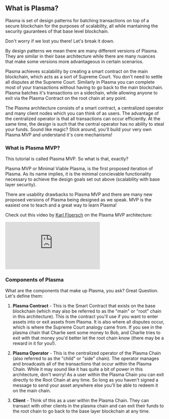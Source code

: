 ## What is Plasma?

Plasma is set of design patterns for batching transactions on top of a secure blockchain for the purposes of scalability, all while mantaining the security gaurantees of that base level blockchain. 

Don't worry if we lost you there! Let's break it down. 

By design patterns we mean there are many different versions of Plasma. They are similar in their base architecture while there are many nuances that make some versions more advantageous in certain scenarios. 

Plasma achieves scalability by creating a smart contract on the main blockchain, which acts as a sort of Supreme Court. You don't need to settle all disputes at the Supreme Court. Similarly in Plasma you can complete most of your transactions without having to go back to the main blockchain. Plasma batches it's transactions on a sidechain, while allowing anyone to exit via the Plasma Contract on the root chain at any point. 

The Plasma architecture consists of a smart contract, a centralized operator and many client nodes which you can think of as users. The advantage of the centralized operator is that all transactions can occur efficiently. At the same time, the design is such that the central operator has no ability to steal your funds. Sound like magic? Stick around, you'll build your very own Plasma MVP and understand it's core mechanisms! 
 
### What is Plasma MVP?

This tutorial is called Plasma MVP. So what is that, exactly?

Plasma MVP or Minimal Viable Plasma, is the first proposed iteration of Plasma. As its name implies, it is the minimal concievable functionality necessary to achieve the design goals set out above (scalability with base layer security). 

There are usability drawbacks to Plasma MVP and there are many new proposed versions of Plasma being designed as we speak. MVP is the easiest one to teach and a great way to learn Plasma! 

Check out this video by [Karl Floersch](https://twitter.com/karl_dot_tech) on the Plasma MVP architecture: 

<iframe src="https://www.youtube-nocookie.com/embed/jTc_2tyT_lY?autoplay=1&enablejsapi=1&modestbranding=1&rel=0&showinfo=0&color=white&iv_load_policy=3" frameborder="0" allowfullscreen></iframe>

### Components of Plasma

What are the components that make up Plasma, you ask? Great Question. Let's define them:

1. **Plasma Contract** - This is the Smart Contract that exists on the base blockchain (which may also be referred to as the "main" or "root" chain in this architecture). This is the contract you'll use if you want to enter assets into or exit assets from Plasma. It is also where all disputes occur, which is where the Supreme Court analogy came from. If you see in the plasma chain that Charlie sent some money to Bob, and Charlie tries to exit with that money you'd better let the root chain know (there may be a reward in it for you!). 

2. **Plasma Operator** - This is the centralized operator of the Plasma Chain (also referred to as the "child" or "side" chain). The operator manages and broadcasts all of the transactions that occur within the Plasma Chain. While it may sound like it has quite a bit of power in this architecture, don't worry! As a user within the Plasma Chain you can exit directly to the Root Chain at any time. So long as you haven't signed a message to send your asset anywhere else you'll be able to redeem it on the main chain.

3. **Client** - Think of this as a user within the Plasma Chain. They can transact with other clients in the plasma chain and can exit their funds to the root chain to go back to the base layer blockchain at any time.
